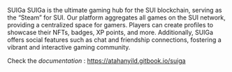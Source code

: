 SUIGa
SUIGa is the ultimate gaming hub for the SUI blockchain, serving as the “Steam” for SUI. Our platform aggregates all games on the SUI network, providing a centralized space for gamers. Players can create profiles to showcase their NFTs, badges, XP points, and more. Additionally, SUIGa offers social features such as chat and friendship connections, fostering a vibrant and interactive gaming community.


Check the *documentation* : https://atahanyild.gitbook.io/suiga
